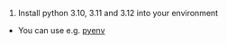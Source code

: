 1. Install python 3.10, 3.11 and 3.12 into your environment

- You can use e.g. [pyenv](https://github.com/pyenv/pyenv)
